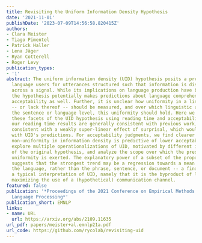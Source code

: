 ```yaml
---
title: Revisiting the Uniform Information Density Hypothesis
date: '2021-11-01'
publishDate: '2023-07-09T14:56:58.820415Z'
authors:
- Clara Meister
- Tiago Pimentel
- Patrick Haller
- Lena Jäger
- Ryan Cotterell
- Roger Levy
publication_types:
- '1'
abstract: The uniform information density (UID) hypothesis posits a preference among
  language users for utterances structured such that information is distributed uniformly
  across a signal. While its implications on language production have been well explored,
  the hypothesis potentially makes predictions about language comprehension and linguistic
  acceptability as well. Further, it is unclear how uniformity in a linguistic signal
  -- or lack thereof -- should be measured, and over which linguistic unit, e.g.,
  the sentence or language level, this uniformity should hold. Here we investigate
  these facets of the UID hypothesis using reading time and acceptability data. While
  our reading time results are generally consistent with previous work, they are also
  consistent with a weakly super-linear effect of surprisal, which would be compatible
  with UID's predictions. For acceptability judgments, we find clearer evidence that
  non-uniformity in information density is predictive of lower acceptability. We then
  explore multiple operationalizations of UID, motivated by different interpretations
  of the original hypothesis, and analyze the scope over which the pressure towards
  uniformity is exerted. The explanatory power of a subset of the proposed operationalizations
  suggests that the strongest trend may be a regression towards a mean surprisal across
  the language, rather than the phrase, sentence, or document -- a finding that supports
  a typical interpretation of UID, namely that it is the byproduct of language users
  maximizing the use of a (hypothetical) communication channel.
featured: false
publication: '*Proceedings of the 2021 Conference on Empirical Methods in Natural
  Language Processing*'
publication_short: EMNLP
links:
- name: URL
  url: https://arxiv.org/abs/2109.11635
url_pdf: papers/meister+al.emnlp21a.pdf
url_code: https://github.com/rycolab/revisiting-uid
---
```


